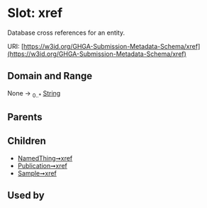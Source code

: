 
# Slot: xref


Database cross references for an entity.

URI: [https://w3id.org/GHGA-Submission-Metadata-Schema/xref](https://w3id.org/GHGA-Submission-Metadata-Schema/xref)


## Domain and Range

None &#8594;  <sub>0..\*</sub> [String](types/String.md)

## Parents


## Children

 *  [NamedThing➞xref](NamedThing_xref.md)
 *  [Publication➞xref](Publication_xref.md)
 *  [Sample➞xref](Sample_xref.md)

## Used by

